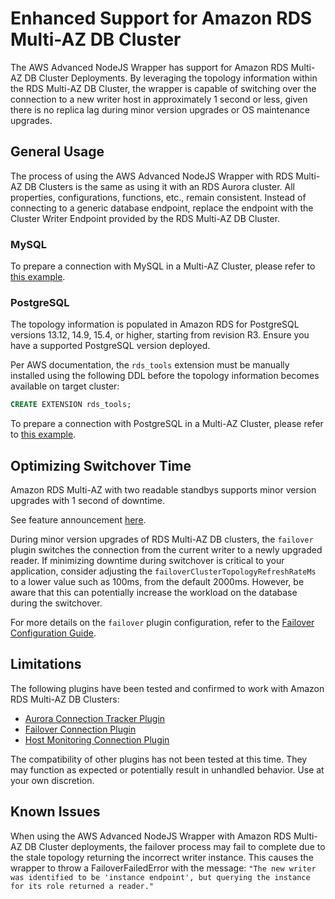 # Enhanced Support for Amazon RDS Multi-AZ DB Cluster

The AWS Advanced NodeJS Wrapper has support for Amazon RDS Multi-AZ DB Cluster Deployments. By leveraging the topology information within the RDS Multi-AZ DB Cluster, the wrapper is capable of switching over the connection to a new writer host in approximately 1 second or less, given there is no replica lag during minor version upgrades or OS maintenance upgrades.

## General Usage

The process of using the AWS Advanced NodeJS Wrapper with RDS Multi-AZ DB Clusters is the same as using it with an RDS Aurora cluster. All properties, configurations, functions, etc., remain consistent. Instead of connecting to a generic database endpoint, replace the endpoint with the Cluster Writer Endpoint provided by the RDS Multi-AZ DB Cluster.

### MySQL

To prepare a connection with MySQL in a Multi-AZ Cluster, please refer to [this example](../../examples/aws_driver_example/aws_simple_connection_mysql_example.ts).

### PostgreSQL

The topology information is populated in Amazon RDS for PostgreSQL versions 13.12, 14.9, 15.4, or higher, starting from revision R3. Ensure you have a supported PostgreSQL version deployed.

Per AWS documentation, the `rds_tools` extension must be manually installed using the following DDL before the topology information becomes available on target cluster:

```sql
CREATE EXTENSION rds_tools;
```

To prepare a connection with PostgreSQL in a Multi-AZ Cluster, please refer to [this example](../../examples/aws_driver_example/aws_simple_connection_postgresql_example.ts).

## Optimizing Switchover Time

Amazon RDS Multi-AZ with two readable standbys supports minor version upgrades with 1 second of downtime.

See feature announcement [here](https://aws.amazon.com/about-aws/whats-new/2023/11/amazon-rds-multi-az-two-stanbys-upgrades-downtime/).

During minor version upgrades of RDS Multi-AZ DB clusters, the `failover` plugin switches the connection from the current writer to a newly upgraded reader. If minimizing downtime during switchover is critical to your application, consider adjusting the `failoverClusterTopologyRefreshRateMs` to a lower value such as 100ms, from the default 2000ms. However, be aware that this can potentially increase the workload on the database during the switchover.

For more details on the `failover` plugin configuration, refer to the [Failover Configuration Guide](/docs/using-the-nodejs-wrapper/FailoverConfigurationGuide.md).

## Limitations

The following plugins have been tested and confirmed to work with Amazon RDS Multi-AZ DB Clusters:

- [Aurora Connection Tracker Plugin](/docs/using-the-nodejs-wrapper/using-plugins/UsingTheAuroraConnectionTrackerPlugin.md)
- [Failover Connection Plugin](/docs/using-the-nodejs-wrapper/using-plugins/UsingTheFailoverPlugin.md)
- [Host Monitoring Connection Plugin](/docs/using-the-nodejs-wrapper/using-plugins/UsingTheHostMonitoringPlugin.md)

The compatibility of other plugins has not been tested at this time. They may function as expected or potentially result in unhandled behavior.
Use at your own discretion.

## Known Issues

When using the AWS Advanced NodeJS Wrapper with Amazon RDS Multi-AZ DB Cluster deployments, the failover process may fail to complete due to the stale topology returning the incorrect writer instance. This causes the wrapper to throw a FailoverFailedError with the message:
`"The new writer was identified to be 'instance endpoint', but querying the instance for its role returned a reader."`
